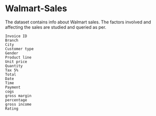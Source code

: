# Walmart-Sales

The dataset contains info about Walmart sales. The factors involved and affecting the sales are studied and queried as per.

`Invoice ID `<br>
`Branch`<br>
`City`<br>
`Customer type`<br>
`Gender`<br>
`Product line`<br>
`Unit price`<br>
`Quantity`<br>
`Tax 5%`<br>
`Total`<br>
`Date`<br>
`Time`<br>
`Payment`<br>
`cogs`<br>
`gross margin`<br>
`percentage`<br>
`gross income`<br>
`Rating`

